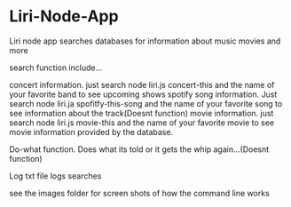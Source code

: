 # Liri-Node-App

Liri node app searches databases for information about music movies and more

search function include... 

concert information. just search node liri.js concert-this and the name of your favorite band to see upcoming shows
spotify song information. Just search node liri.ja spofitfy-this-song and the name of your favorite song to see information about the track(Doesnt function)
movie information. just search node liri.js movie-this and the name of your favorite movie to see movie information provided by the database. 

Do-what function. Does what its told or it gets the whip again...(Doesnt function)

Log txt file logs searches

see the images folder for screen shots of how the command line works

